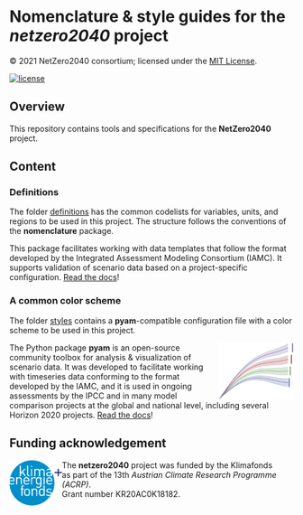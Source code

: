 # Nomenclature & style guides for the *netzero2040* project

© 2021 NetZero2040 consortium; licensed under the [MIT License](LICENSE).

[![license](https://img.shields.io/github/license/NetZero2040/NetZero2040)](https://github.com/NetZero2040/NetZero2040/blob/main/LICENSE)

## Overview

This repository contains tools and specifications for the **NetZero2040** project.

## Content

### Definitions

The folder [definitions](definitions) has the common codelists for variables, units,
and regions to be used in this project.
The structure follows the conventions of the **nomenclature** package.

This package facilitates working with data templates that follow the
format developed by the Integrated Assessment Modeling Consortium (IAMC).
It supports validation of scenario data based on a project-specific configuration.
[Read the docs](https://nomenclature-iamc.readthedocs.io)!

### A common color scheme

The folder [styles](styles) contains a **pyam**-compatible configuration file
with a color scheme to be used in this project.

<img src="https://github.com/IAMconsortium/pyam/blob/main/doc/logos/pyam-logo.png" width="133" height="100" align="right" alt="pyam logo" />

The Python package **pyam** is an open-source community toolbox
for analysis & visualization of scenario data.
It was developed to facilitate working with timeseries data
conforming to the format developed by the IAMC,
and it is used in ongoing assessments by the IPCC and in many model comparison
projects at the global and national level, including several Horizon 2020 projects.
[Read the docs](https://pyam-iamc.readthedocs.io)!

## Funding acknowledgement

<img src="./_static/klimafonds_logo.svg" height="80" align="left" alt="Klima- und Energiefonds" />

The **netzero2040** project was funded by the Klimafonds  
as part of the 13th *Austrian Climate Research Programme (ACRP)*.  
Grant number KR20AC0K18182.
